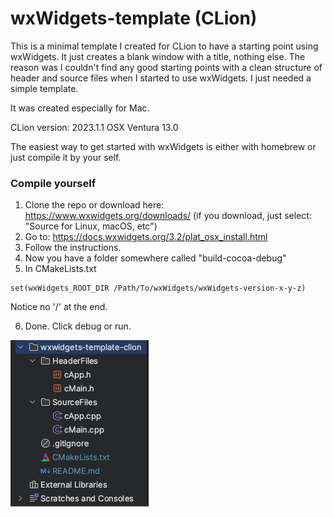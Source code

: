 # wxWidgets-template (CLion)

This is a minimal template I created for CLion to have a starting point using wxWidgets. It just creates a blank window with a title, nothing else.
The reason was I couldn't find any good starting points with a clean structure of header and source files when I started to use wxWidgets. I just needed a simple template.



It was created especially for Mac.

CLion version: 2023.1.1 OSX Ventura 13.0

The easiest way to get started with wxWidgets is either with homebrew or just compile it by your self.

### Compile yourself
1. Clone the repo or download here: https://www.wxwidgets.org/downloads/
   (if you download, just select: "Source for Linux, macOS, etc")
2. Go to: https://docs.wxwidgets.org/3.2/plat_osx_install.html
3. Follow the instructions.
4. Now you have a folder somewhere called "build-cocoa-debug"
5. In CMakeLists.txt

```
set(wxWidgets_ROOT_DIR /Path/To/wxWidgets/wxWidgets-version-x-y-z)
```
Notice no '/' at the end.

6. Done. Click debug or run.

![screenshot.png](img%2Fscreenshot.png)